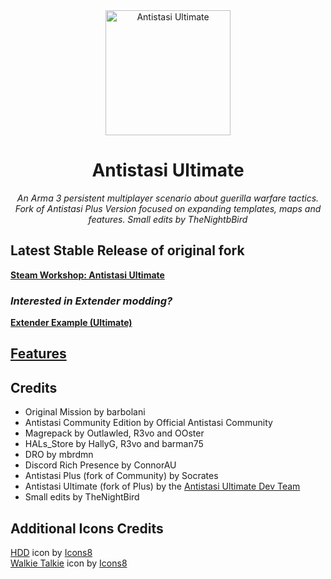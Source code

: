 <div align="center">
  <img alt="Antistasi Ultimate" width="200" height="200" src="https://github.com/SilenceIsFatto/A3-Antistasi-Ultimate/assets/78276788/10d6e9f2-66bc-47a7-9ff5-2054b65b0e26">
  <h1>Antistasi Ultimate</h1>
  <p>
    <i>An Arma 3 persistent multiplayer scenario about guerilla warfare tactics.</i>
    <br/>
    <i>Fork of Antistasi Plus Version focused on expanding templates, maps and features. Small edits by TheNightbBird</i>
  </p>
  <!-- <p>
    <a href="https://github.com/igorkis-scrts/A3-Antistasi-Plus/releases/latest">
        <img src="https://img.shields.io/badge/Current_Stable_Version-2.2.4-red" alt="Antistasi Plus Version">
    </a>
  </p> -->
</div>

## Latest Stable Release of original fork
**[Steam Workshop: Antistasi Ultimate](https://steamcommunity.com/sharedfiles/filedetails/?id=3020755032)**

### _Interested in Extender modding?_

**[Extender Example (Ultimate)](https://github.com/Westalgie/A3UExtender)**

## [Features](https://github.com/SilenceIsFatto/A3-Antistasi-Ultimate/wiki/Features)

## Credits
- Original Mission by barbolani
- Antistasi Community Edition by Official Antistasi Community
- Magrepack by Outlawled, R3vo and OOster
- HALs_Store by HallyG, R3vo and barman75
- DRO by mbrdmn
- Discord Rich Presence by ConnorAU
- Antistasi Plus (fork of Community) by Socrates
- Antistasi Ultimate (fork of Plus) by the [Antistasi Ultimate Dev Team](https://github.com/SilenceIsFatto/A3-Antistasi-Ultimate/wiki/Developers)
- Small edits by TheNightBird

## Additional Icons Credits
<div>
<a target="_blank" href="https://icons8.com/icon/12212/hdd">HDD</a> icon by <a target="_blank" href="https://icons8.com">Icons8</a>
<br/>
<a target="_blank" href="https://icons8.com/icon/17932/walkie-talkie">Walkie Talkie</a> icon by <a target="_blank" href="https://icons8.com">Icons8</a>
</div>
